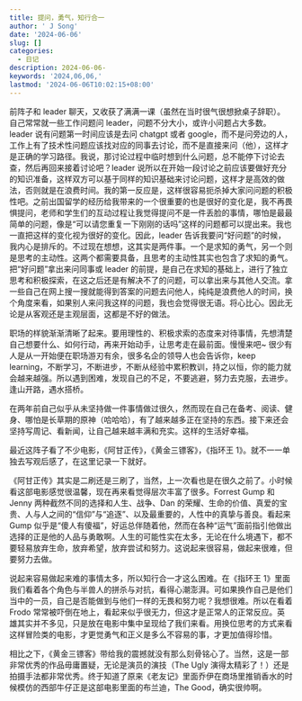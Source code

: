 ```yaml
---
title: 提问，勇气，知行合一
author: ' J Song'
date: '2024-06-06'
slug: []
categories:
  - 日记
description: 2024-06-06-
keywords: '2024,06,06,'
lastmod: '2024-06-06T10:02:15+08:00'
---
```


前阵子和 leader 聊天，又收获了满满一课（虽然在当时很气很想掀桌子辞职）。自己常常就一些工作问题问 leader，问题不分大小，或许小问题占大多数。leader 说有问题第一时间应该是去问 chatgpt 或者 google，而不是问旁边的人，工作上有了技术性问题应该找对应的同事去讨论，而不是直接来问（他），这样才是正确的学习路径。我说，那讨论过程中临时想到什么问题，总不能停下讨论去查，然后再回来接着讨论吧？leader 说所以在开始一段讨论之前应该要做好充分的知识准备，这样双方可以基于同样的知识基础来讨论问题，这样才是高效的做法，否则就是在浪费时间。我的第一反应是，这样很容易扼杀掉大家问问题的积极性吧。之前出国留学的经历给我带来的一个很重要的也是很好的变化是，我不再畏惧提问，老师和学生们的互动过程让我觉得提问不是一件丢脸的事情，哪怕是最最简单的问题，像是“可以请您重复一下刚刚的话吗”这样的问题都可以提出来。我也一直把这样的变化视为很好的变化。因此，leader 告诉我要问“好问题”的时候，我内心是排斥的。不过现在想想，这其实是两件事。一个是求知的勇气，另一个则是思考的主动性。这两个都需要具备，且思考的主动性其实也包含了求知的勇气。把“好问题”拿出来问同事或 leader 的前提，是自己在求知的基础上，进行了独立思考和积极探索，在这之后还是有解决不了的问题，可以拿出来与其他人交流。拿一些自己在网上搜一搜就能得到答案的问题去问他人，纯纯是浪费他人的时间，换个角度来看，如果别人来问我这样的问题，我也会觉得很无语。将心比心。因此无论是从客观还是主观层面，这都是不好的做法。

职场的样貌渐渐清晰了起来。要用理性的、积极求索的态度来对待事情，先想清楚自己想要什么、如何行动，再来开始动手，让思考走在最前面。慢慢来吧~ 很少有人是从一开始便在职场游刃有余，很多名企的领导人也会告诉你，keep learning，不断学习，不断进步，不断从经验中累积教训，持之以恒，你的能力就会越来越强。所以遇到困难，发现自己的不足，不要逃避，努力去克服，去进步。逢山开路，遇水搭桥。

在两年前自己似乎从未坚持做一件事情做过很久，然而现在自己在备考、阅读、健身、哪怕是长草期的原神（哈哈哈），有了越来越多正在坚持的东西。接下来还会坚持写周记、看新闻，让自己越来越丰满和充实。这样的生活好幸福。

最近这阵子看了不少电影，《阿甘正传》，《黄金三镖客》，《指环王 1》。就不一一单独去写观后感了，在这里记录一下就好。

《阿甘正传》其实是二刷还是三刷了，当然，上一次看也是在很久之前了。小时候看这部电影感觉很温馨，现在再来看觉得层次丰富了很多。Forrest Gump 和 Jenny 两种截然不同的选择和人生、战争、Dan 的荣耀、生命的价值、真爱的宝贵、人与人之间的“信仰”与“追逐”、以及最重要的，人性中的真挚与善良。看起来 Gump 似乎是“傻人有傻福”，好运总伴随着他，然而在各种“运气”面前指引他做出选择的正是他的人品与勇敢啊。人生的可能性实在太多，无论在什么境遇下，都不要轻易放弃生命，放弃希望，放弃尝试和努力。这说起来很容易，做起来很难，但要努力去做。

说起来容易做起来难的事情太多，所以知行合一才这么困难。在《指环王 1》里面我们看着各个角色与半兽人的拼杀与对抗，看得心潮澎湃。可如果换作自己是他们当中的一员，自己是否能做到与他们一样的无畏和努力呢？我想很难。所以在看着 Frodo 常常被吓倒在地上，看起来似乎很无力，但这才是正常人的正常反应。英雄其实并不多见，只是放在电影中集中呈现给了我们来看。用换位思考的方式来看这样冒险类的电影，才更觉勇气和正义是多么不容易的事，才更加值得珍惜。

相比之下，《黄金三镖客》带给我的震撼就没有那么刻骨铭心了。当然，这是一部非常优秀的作品毋庸置疑，无论是演员的演技（The Ugly 演得太精彩了！）还是拍摄手法都非常优秀。终于知道了原来《老友记》里面乔伊在商场里推销香水的时候模仿的西部牛仔正是这部电影里面的布兰迪，The Good，确实很帅啊。
